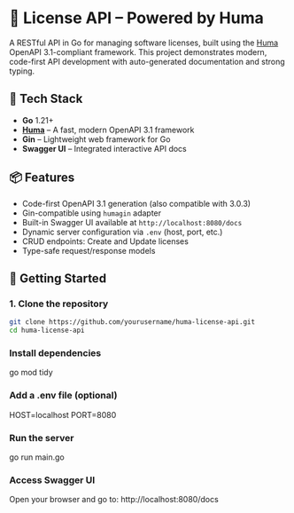 # 📜 License API – Powered by Huma

A RESTful API in Go for managing software licenses, built using the [Huma](https://github.com/danielgtaylor/huma) OpenAPI 3.1-compliant framework. This project demonstrates modern, code-first API development with auto-generated documentation and strong typing.

## 🔧 Tech Stack

- **Go** 1.21+
- **[Huma](https://github.com/danielgtaylor/huma)** – A fast, modern OpenAPI 3.1 framework
- **Gin** – Lightweight web framework for Go
- **Swagger UI** – Integrated interactive API docs

## 📦 Features

- Code-first OpenAPI 3.1 generation (also compatible with 3.0.3)
- Gin-compatible using `humagin` adapter
- Built-in Swagger UI available at `http://localhost:8080/docs`
- Dynamic server configuration via `.env` (host, port, etc.)
- CRUD endpoints: Create and Update licenses
- Type-safe request/response models

## 🚀 Getting Started

### 1. Clone the repository

```bash
git clone https://github.com/yourusername/huma-license-api.git
cd huma-license-api
```

### Install dependencies

go mod tidy

### Add a .env file (optional)

HOST=localhost
PORT=8080

### Run the server

go run main.go

### Access Swagger UI

Open your browser and go to:
http://localhost:8080/docs
